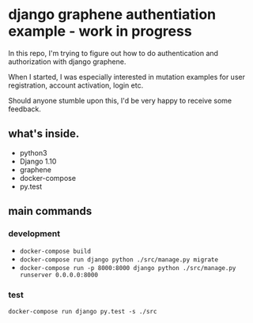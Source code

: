# django graphene authentiation example - work in progress

In this repo, I'm trying to figure out how to do authentication and authorization with django graphene.

When I started, I was especially interested in mutation examples for user registration, account activation, login etc.

Should anyone stumble upon this, I'd be very happy to receive some feedback.

## what's inside.
* python3
* Django 1.10
* graphene
* docker-compose
* py.test

## main commands

### development
* `docker-compose build`
* `docker-compose run django python ./src/manage.py migrate`
* `docker-compose run -p 8000:8000 django python ./src/manage.py runserver 0.0.0.0:8000`

### test
`docker-compose run django py.test -s ./src`
